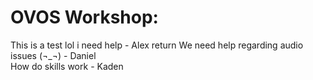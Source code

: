 # OVOS Workshop: 
This is a test lol i need help - Alex  return
We need help regarding audio issues (¬_¬) - Daniel  
How do skills work - Kaden
